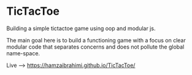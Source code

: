 # TicTacToe

Building a simple tictactoe game using oop and modular js.

The main goal here is to build a functioning game with a focus on clear modular code that separates concerns and does not pollute the global name-space.

Live --> https://hamzaibrahimi.github.io/TicTacToe/

